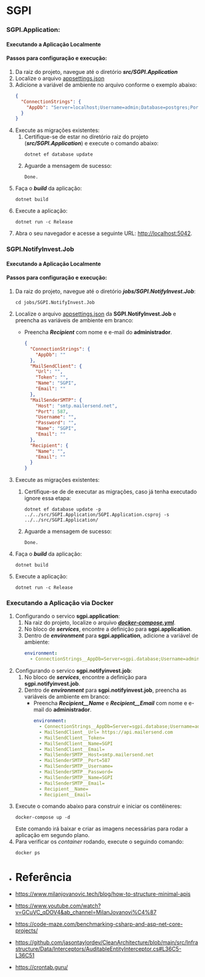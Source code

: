 # SGPI

### **SGPI.Application:**

#### Executando a Aplicação Localmente

#### Passos para configuração e execução:

1. Da raiz do projeto, navegue até o diretório ***src/SGPI.Application***
2. Localize o arquivo [appsettings.json](src/SGPI.Application/appsettings.json)
3. Adicione a variável de ambiente no arquivo conforme o exemplo abaixo:
    ```json
    {         
      "ConnectionStrings": {
        "AppDb": "Server=localhost;Username=admin;Database=postgres;Port=5432;Password=123;LogParameters=true;"
      }
    }
    ```
4. Execute as migrações existentes:
    1. Certifique-se de estar no diretório raiz do projeto (***src/SGPI.Application***) e execute o comando abaixo:
       ```shell
       dotnet ef database update
       ```
    2. Aguarde a mensagem de sucesso:
       ```
       Done.
       ```
5. Faça o ***build*** da aplicação:
   ```shell
   dotnet build
   ```
6. Execute a aplicação:
   ```shell
   dotnet run -c Release
   ```
7. Abra o seu navegador e acesse a seguinte URL: [http://localhost:5042](http://localhost:5042).

### **SGPI.NotifyInvest.Job**

#### Executando a Aplicação Localmente

#### Passos para configuração e execução:

1. Da raiz do projeto, navegue até o diretório ***jobs/SGPI.NotifyInvest.Job***:
   ```shell
   cd jobs/SGPI.NotifyInvest.Job
   ```
2. Localize o arquivo [appsettings.json](jobs/SGPI.NotifyInvest.Job/appsettings.json) da **SGPI.NotifyInvest.Job** e
   preencha as variáveis de ambiente em branco:

    - Preencha ***Recipient*** com nome e e-mail do **administrador**.
       ```json
       {
         "ConnectionStrings": {
           "AppDb": ""
         },
         "MailSendClient": {
           "Url": "",
           "Token": "",
           "Name": "SGPI",
           "Email": ""
         },
         "MailSenderSMTP": {
           "Host": "smtp.mailersend.net",
           "Port": 587,
           "Username": "",
           "Password": "",
           "Name": "SGPI",
           "Email": ""
         },
         "Recipient": {
           "Name": "",
           "Email": ""
         }
       }
       ```

3. Execute as migrações existentes:
    1. Certifique-se de de executar as migrações, caso já tenha executado ignore essa etapa:
       ```shell
       dotnet ef database update -p ../../src/SGPI.Application/SGPI.Application.csproj -s ../../src/SGPI.Application/
       ```
    2. Aguarde a mensagem de sucesso:
       ```
       Done.
       ```
4. Faça o ***build*** da aplicação:
   ```shell
   dotnet build
   ```
5. Execute a aplicação:
   ```shell
   dotnet run -c Release
   ```

### Executando a Aplicação via Docker

1. Configurando o servico **sgpi.application**:
    1. Na raiz do projeto, localize o arquivo ***[docker-compose.yml](docker-compose.yml)***.
    2. No bloco de ***services***, encontre a definição para **sgpi.application**.
    3. Dentro de ***environment*** para **sgpi.application**, adicione a variável de ambiente:
       ```yaml
       environment:
         - ConnectionStrings__AppDb=Server=sgpi.database;Username=admin;Database=postgres;Port=5432;Password=123;LogParameters=true;
       ```
2. Configurando o servico **sgpi.notifyinvest.job**:
    1. No bloco de ***services***, encontre a definição para **sgpi.notifyinvest.job**.
    2. Dentro de ***environment*** para **sgpi.notifyinvest.job**, preencha as variáveis de ambiente em branco:
        - Preencha ***Recipient__Name*** e ***Recipient__Email*** com nome e e-mail do **administrador**.
           ```yaml
           environment:
             - ConnectionStrings__AppDb=Server=sgpi.database;Username=admin;Database=postgres;Port=5432;Password=123;LogParameters=true;
             - MailSendClient__Url= https://api.mailersend.com
             - MailSendClient__Token=
             - MailSendClient__Name=SGPI
             - MailSendClient__Email=
             - MailSenderSMTP__Host=smtp.mailersend.net
             - MailSenderSMTP__Port=587
             - MailSenderSMTP__Username=
             - MailSenderSMTP__Password=
             - MailSenderSMTP__Name=SGPI
             - MailSenderSMTP__Email=
             - Recipient__Name=
             - Recipient__Email=
           ```
3. Execute o comando abaixo para construir e iniciar os contêineres:
   ```shell
   docker-compose up -d
   ```
   Este comando irá baixar e criar as imagens necessárias para rodar a aplicação em segundo plano.
4. Para verificar os _container_ rodando, execute o seguindo comando:
   ```shell
   docker ps
   ```

- # Referência

- https://www.milanjovanovic.tech/blog/how-to-structure-minimal-apis
- https://www.youtube.com/watch?v=GCuVC_qDOV4&ab_channel=MilanJovanovi%C4%87
- https://code-maze.com/benchmarking-csharp-and-asp-net-core-projects/
- https://github.com/jasontaylordev/CleanArchitecture/blob/main/src/Infrastructure/Data/Interceptors/AuditableEntityInterceptor.cs#L36C5-L36C51
- https://crontab.guru/